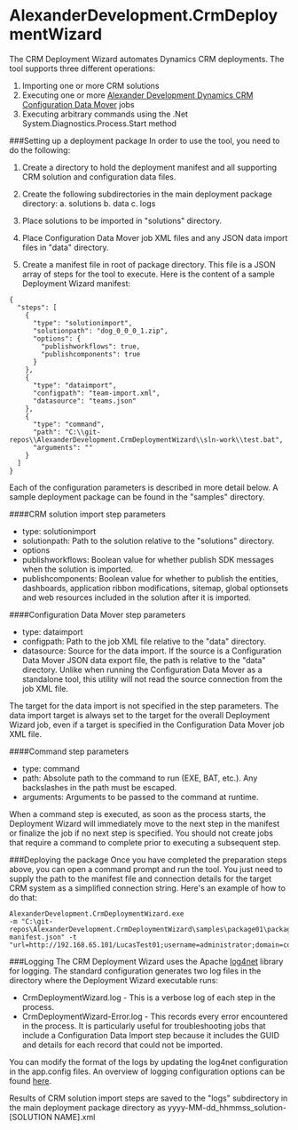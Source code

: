 # AlexanderDevelopment.CrmDeploymentWizard
The CRM Deployment Wizard automates Dynamics CRM deployments. The tool supports three different operations:

1. Importing one or more CRM solutions
1. Executing one or more [Alexander Development Dynamics CRM Configuration Data Mover](http://alexanderdevelopment.net/tag/configuration-data-mover/) jobs
1. Executing arbitrary commands using the .Net System.Diagnostics.Process.Start method

###Setting up a deployment package
In order to use the tool, you need to do the following:

1. Create a directory to hold the deployment manifest and all supporting CRM solution and configuration data files.
1. Create the following subdirectories in the main deployment package directory:
a. solutions
b. data
c. logs

1. Place solutions to be imported in "solutions" directory.
1. Place Configuration Data Mover job XML files and any JSON data import files in "data" directory.

1. Create a manifest file in root of package directory. This file is a JSON array of steps for the tool to execute. Here is the content of a sample Deployment Wizard manifest:

```
{
  "steps": [
    {
      "type": "solutionimport",
      "solutionpath": "dog_0_0_0_1.zip",
      "options": {
        "publishworkflows": true,
		"publishcomponents": true
      }
    },
    {
      "type": "dataimport",
      "configpath": "team-import.xml",
	  "datasource": "teams.json"
    },
    {
      "type": "command",
      "path": "C:\\git-repos\\AlexanderDevelopment.CrmDeploymentWizard\\sln-work\\test.bat",
	  "arguments": ""
    }
  ]
}
```

Each of the configuration parameters is described in more detail below. A sample deployment package can be found in the "samples" directory.

####CRM solution import step parameters
- type: solutionimport
- solutionpath: Path to the solution relative to the "solutions" directory.
- options
 - publishworkflows: Boolean value for whether publish SDK messages when the solution is imported.
 - publishcomponents: Boolean value for whether to publish the entities, dashboards, application ribbon modifications, sitemap, global optionsets and web resources included in the solution after it is imported.
  

####Configuration Data Mover step parameters
 - type: dataimport
 - configpath: Path to the job XML file relative to the "data" directory.
 - datasource: Source for the data import. If the source is a Configuration Data Mover JSON data export file, the path is relative to the "data" directory. Unlike when running the Configuration Data Mover as a standalone tool, this utility will not read the source connection from the job XML file.

The target for the data import is not specified in the step parameters. The data import target is always set to the target for the overall Deployment Wizard job, even if a target is specified in the Configuration Data Mover job XML file.


####Command step parameters
 - type: command
 - path: Absolute path to the command to run (EXE, BAT, etc.). Any backslashes in the path must be escaped.
 - arguments: Arguments to be passed to the command at runtime.

When a command step is executed, as soon as the process starts, the Deployment Wizard will immediately move to the next step in the manifest or finalize the job if no next step is specified. You should not create jobs that require a command to complete prior to executing a subsequent step.


###Deploying the package
Once you have completed the preparation steps above, you can open a command prompt and run the tool. You just need to supply the path to the manifest file and connection details for the target CRM system as a simplified connection string. Here's an example of how to do that:

```
AlexanderDevelopment.CrmDeploymentWizard.exe 
-m "C:\git-repos\AlexanderDevelopment.CrmDeploymentWizard\samples\package01\package-manifest.json" -t "url=http://192.168.65.101/LucasTest01;username=administrator;domain=companyx;password=XXXXXXXX"
```

###Logging
The CRM Deployment Wizard uses the Apache [log4net](https://logging.apache.org/log4net/) library for logging. The standard configuration generates two log files in the directory where the Deployment Wizard executable runs:

 - CrmDeploymentWizard.log - This is a verbose log of each step in the process. 
 - CrmDeploymentWizard-Error.log - This records every error encountered in the process. It is particularly useful for troubleshooting jobs that include a Configuration Data Import step because it includes the GUID and details for each record that could not be imported.

You can modify the format of the logs by updating the log4net configuration in the app.config files. An overview of logging configuration options can be found [here](https://logging.apache.org/log4net/release/config-examples.html).

Results of CRM solution import steps are saved to the "logs" subdirectory in the main deployment package directory as yyyy-MM-dd_hhmmss_solution-[SOLUTION NAME].xml
